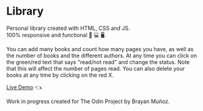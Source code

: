 # Library
Personal library created with HTML, CSS and JS.   
100% responsive and functional 📱 💻 🖥️.    

You can add many books and count how many pages you have, as well as the number of books and the different authors. At any time you can click on the green/red text that says "read/not read" and change the status. Note that this will affect the number of pages read. You can also delete your books at any time by clicking on the red X.   

[Live Demo](https://balexandermunoz.github.io/Library/) :point_left:.   

Work in progress created for The Odin Project by Brayan Muñoz.
